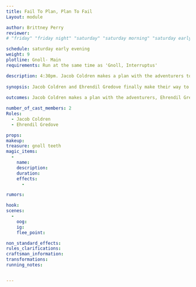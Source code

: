 ```yaml
---
title: Fail To Plan, Plan To Fail
Layout: module

author: Brittney Perry
reviewer: 
# "friday" "friday night" "saturday" "saturday morning" "saturday early afternoon" "saturday early evening" "saturday night" "reaction" "tavern setup" "townsfolk" "randoms"

schedule: saturday early evening
weight: 9
plotline: Gnoll- Main
requirements: Run at the same time as 'Gnoll, Interruptus'

description: 4:30pm. Jacob Coldren makes a plan with the adventurers to hunt the gnolls at around dusk, when they bed down for the day. Ehrendil Gredove takes a report of information.
 
synopsis: Jacob Coldren and Ehrendil Gredove finally make their way to the hall with fantastical tales of fighting of the gnolls while they attacked the hall, to sit with the adventurers to discuss a hunting strategy for the gnolls and to take any notes. Jacob will strongly suggest going after them at dark or after, so they are bedded down for the day. The gnolls will constantly interrupt this process. The gnolls seem to target Ehrendil like they hate her (see card).
 
outcomes: Jacob Coldren makes a plan with the adventurers, Ehrendil Gredove takes notes, and they leave when done

number_of_cast_members: 2
Roles: 
  - Jacob Coldren
  - Ehrendil Gredove

props: 
makeup: 
treasure: gnoll teeth
magic_items:
  - 
    name: 
    description:  
    duration: 
    effects: 
      - 

rumors: 

hook: 
scenes: 
  - 
    oog: 
    ig: 
    flee_point: 

non_standard_effects: 
rules_clarifications: 
craftsman_information: 
transformations: 
running_notes: 


---
```

